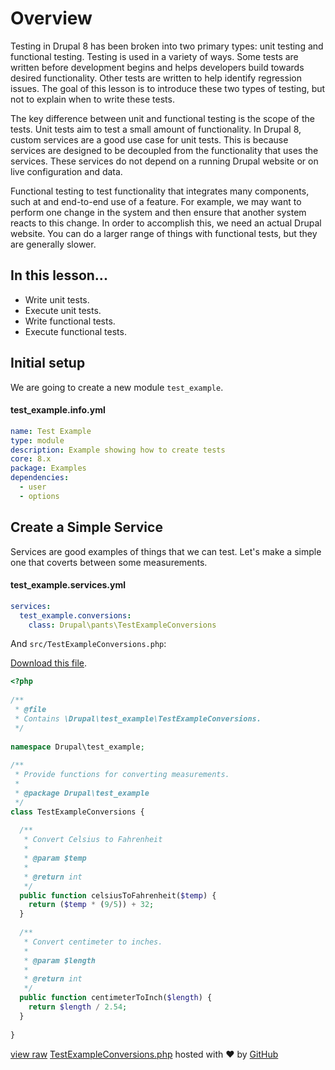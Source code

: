 <!--
{
"name" : "drupal-8-unit-and-functional-testing",
"version" : "0.0.1",
"title" : "Lesson 10.1 - Unit and Functional Testing",
"description" : "Unit and Functional Testing",
"freshnessDate" : 2015-12-11,
"homepage" : "https://docs.acquia.com/articles/drupal-8-unit-and-functional-testing",
"canonicalSource" : "https://docs.acquia.com/articles/drupal-8-unit-and-functional-testing",
"license" : "CC BY-SA"
}
-->

<!-- @section -->

# Overview

Testing in Drupal 8 has been broken into two primary types: unit testing and functional testing. Testing is used in a variety of ways. Some tests are written before development begins and helps developers build towards desired functionality. Other tests are written to help identify regression issues. The goal of this lesson is to introduce these two types of testing, but not to explain when to write these tests.

The key difference between unit and functional testing is the scope of the tests. Unit tests aim to test a small amount of functionality. In Drupal 8, custom services are a good use case for unit tests. This is because services are designed to be decoupled from the functionality that uses the services. These services do not depend on a running Drupal website or on live configuration and data.

Functional testing to test functionality that integrates many components, such at and end-to-end use of a feature. For example, we may want to perform one change in the system and then ensure that another system reacts to this change. In order to accomplish this, we need an actual Drupal website. You can do a larger range of things with functional tests, but they are generally slower.

<!-- @section -->

## In this lesson...

*   Write unit tests.
*   Execute unit tests.
*   Write functional tests.
*   Execute functional tests.

<!-- @section -->

## Initial setup

We are going to create a new module `test_example`.

#### test_example.info.yml

```yml
name: Test Example
type: module
description: Example showing how to create tests
core: 8.x
package: Examples
dependencies:
  - user
  - options
```

<!-- @section -->

## Create a Simple Service

Services are good examples of things that we can test. Let's make a simple one that coverts between some measurements.

#### test_example.services.yml

```yml
services:
  test_example.conversions:
    class: Drupal\pants\TestExampleConversions
```


And `src/TestExampleConversions.php`:

[Download this file](https://gist.github.com/acquialibrary/741fbddc865fc8ea335f/archive/d0e967898d950cdd8e5c202e6a20f3efb75a8bc6.zip).

```php
<?php
 
/**
 * @file
 * Contains \Drupal\test_example\TestExampleConversions.
 */
 
namespace Drupal\test_example;
 
/**
 * Provide functions for converting measurements.
 *
 * @package Drupal\test_example
 */
class TestExampleConversions {
 
  /**
   * Convert Celsius to Fahrenheit
   *
   * @param $temp
   *
   * @return int
   */
  public function celsiusToFahrenheit($temp) {
    return ($temp * (9/5)) + 32;
  }
 
  /**
   * Convert centimeter to inches.
   *
   * @param $length
   *
   * @return int
   */
  public function centimeterToInch($length) {
    return $length / 2.54;
  }
 
}
```

[view raw](https://gist.github.com/acquialibrary/741fbddc865fc8ea335f/raw/d0e967898d950cdd8e5c202e6a20f3efb75a8bc6/TestExampleConversions.php) [TestExampleConversions.php](https://gist.github.com/acquialibrary/741fbddc865fc8ea335f#file-testexampleconversions-php) hosted with ❤ by [GitHub](https://github.com)

<!-- @task, "text" : "Prepare a module for testing as described above." -->

